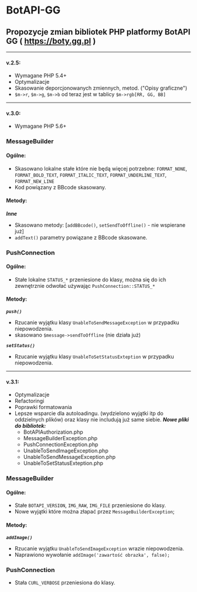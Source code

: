 # BotAPI-GG
## Propozycje zmian bibliotek PHP platformy BotAPI GG ( https://boty.gg.pl )

---

#### v.2.5:

* Wymagane PHP 5.4+
* Optymalizacje
* Skasowanie deporcjonowanych zmiennych, metod. ("Opisy graficzne")
* `$m->r`, `$m->g`, `$m->b` od teraz jest w tablicy `$m->rgb[RR, GG, BB]`

----

#### v.3.0:

* Wymagane PHP 5.6+

### MessageBuilder
#### Ogólne:
 * Skasowano lokalne stałe które nie będą więcej potrzebne: `FORMAT_NONE`, `FORMAT_BOLD_TEXT`, `FORMAT_ITALIC_TEXT`, `FORMAT_UNDERLINE_TEXT`, `FORMAT_NEW_LINE`
 * Kod powiązany z BBcode skasowany.
#### Metody:
 ***Inne***
 * Skasowano metody: [`addBBcode()`, `setSendToOffline()` - nie wspierane już]
 * `addText()` parametry powiązane z BBcode skasowane.

### PushConnection
#### Ogólne:
 * Stałe lokalne `STATUS_*` przeniesione do klasy, można się do ich zewnętrznie odwołać używając `PushConnection::STATUS_*`
#### Metody:
 ***`push()`***
  * Rzucanie wyjątku klasy `UnableToSendMessageException` w przypadku niepowodzenia.
  * skasowano `$message->sendToOffline` (nie działa już)

 ***`setStatus()`***
 * Rzucanie wyjątku klasy `UnableToSetStatusExteption` w przypadku niepowodzenia.

----

#### v.3.1:

* Optymalizacje
* Refactoringi
* Poprawki formatowania
* Lepsze wsparcie dla autoloadingu. (wydzielono wyjątki itp do oddzielnych plików) oraz klasy nie includują już same siebie.
 ***Nowe pliki do bibliotek:***
  * BotAPIAuthorization.php
  * MessageBuilderException.php
  * PushConnectionException.php
  * UnableToSendImageException.php
  * UnableToSendMessageException.php
  * UnableToSetStatusExteption.php

### MessageBuilder
#### Ogólne:
* Stałe `BOTAPI_VERSION`, `IMG_RAW`, `IMG_FILE` przeniesione do klasy.
* Nowe wyjątki które można złapać przez `MessageBuilderException`;
#### Metody:
 ***`addImage()`***
  * Rzucanie wyjątku `UnableToSendImageException` wrazie niepowodzenia.
  * Naprawiono wywołanie `addImage('zawartość obrazka', false);`

### PushConnection
* Stała `CURL_VERBOSE` przeniesiona do klasy.
